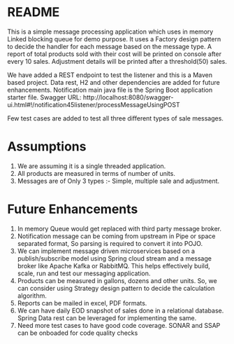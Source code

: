 # README #

This is a simple message processing application which uses in memory Linked blocking queue for demo purpose.
It uses a Factory design pattern to decide the handler for each message based on the message type.
A report of total products sold with their cost will be printed on console after every 10 sales.
Adjustment details will be printed after a threshold(50) sales.

We have added a REST endpoint to test the listener and this is a Maven based project.
Data rest, H2 and other dependencies are added for future enhancements.
Notification main java file is the Spring Boot application starter file.
Swagger URL: http://localhost:8080/swagger-ui.html#!/notification45listener/processMessageUsingPOST 

Few test cases are added to test all three different types of sale messages.


# Assumptions #

1. We are assuming it is a single threaded application.
2. All products are measured in terms of number of units. 
3. Messages are of Only 3 types :- Simple, multiple sale and adjustment.

# Future Enhancements #

1. In memory Queue would get replaced with third party message broker.
2. Notification message can be coming from upstream in Pipe or space separated format, So parsing is required to convert it into POJO.
3. We can implement message driven microservices based on a publish/subscribe model using Spring cloud stream and a message broker like Apache Kafka or RabbitMQ. This helps effectively build, scale, run and test our messaging application.
4. Products can be measured in gallons, dozens and other units. So, we can consider using Strategy design pattern to decide the calculation algorithm.
5. Reports can be mailed in excel, PDF formats.
6. We can have daily EOD snapshot of sales done in a relational database. Spring Data rest can be leveraged for implementing the same.
7. Need more test cases to have good code coverage. SONAR and SSAP can be onboaded for code quality checks


